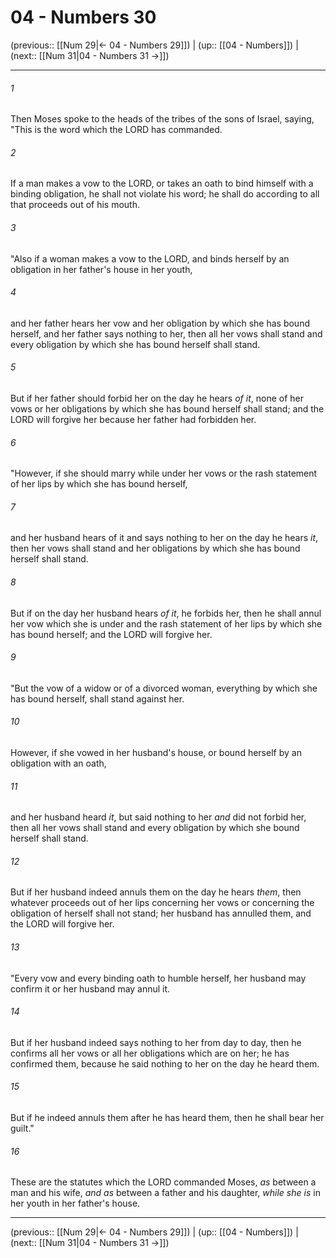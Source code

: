 # 04 - Numbers 30

(previous:: [[Num 29|← 04 - Numbers 29]]) | (up:: [[04 - Numbers]]) | (next:: [[Num 31|04 - Numbers 31 →]])

***


###### 1 
Then Moses spoke to the heads of the tribes of the sons of Israel, saying, "This is the word which the LORD has commanded. 

###### 2 
If a man makes a vow to the LORD, or takes an oath to bind himself with a binding obligation, he shall not violate his word; he shall do according to all that proceeds out of his mouth. 

###### 3 
"Also if a woman makes a vow to the LORD, and binds herself by an obligation in her father's house in her youth, 

###### 4 
and her father hears her vow and her obligation by which she has bound herself, and her father says nothing to her, then all her vows shall stand and every obligation by which she has bound herself shall stand. 

###### 5 
But if her father should forbid her on the day he hears _of it_, none of her vows or her obligations by which she has bound herself shall stand; and the LORD will forgive her because her father had forbidden her. 

###### 6 
"However, if she should marry while under her vows or the rash statement of her lips by which she has bound herself, 

###### 7 
and her husband hears of it and says nothing to her on the day he hears _it_, then her vows shall stand and her obligations by which she has bound herself shall stand. 

###### 8 
But if on the day her husband hears _of it_, he forbids her, then he shall annul her vow which she is under and the rash statement of her lips by which she has bound herself; and the LORD will forgive her. 

###### 9 
"But the vow of a widow or of a divorced woman, everything by which she has bound herself, shall stand against her. 

###### 10 
However, if she vowed in her husband's house, or bound herself by an obligation with an oath, 

###### 11 
and her husband heard _it_, but said nothing to her _and_ did not forbid her, then all her vows shall stand and every obligation by which she bound herself shall stand. 

###### 12 
But if her husband indeed annuls them on the day he hears _them_, then whatever proceeds out of her lips concerning her vows or concerning the obligation of herself shall not stand; her husband has annulled them, and the LORD will forgive her. 

###### 13 
"Every vow and every binding oath to humble herself, her husband may confirm it or her husband may annul it. 

###### 14 
But if her husband indeed says nothing to her from day to day, then he confirms all her vows or all her obligations which are on her; he has confirmed them, because he said nothing to her on the day he heard them. 

###### 15 
But if he indeed annuls them after he has heard them, then he shall bear her guilt." 

###### 16 
These are the statutes which the LORD commanded Moses, _as_ between a man and his wife, _and as_ between a father and his daughter, _while she is_ in her youth in her father's house.

***

(previous:: [[Num 29|← 04 - Numbers 29]]) | (up:: [[04 - Numbers]]) | (next:: [[Num 31|04 - Numbers 31 →]])
